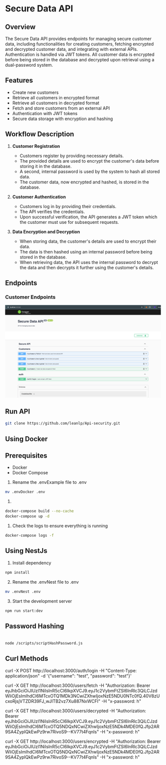 # Secure Data API

## Overview

The Secure Data API provides endpoints for managing secure customer data, including functionalities for creating customers, fetching encrypted and decrypted customer data, and integrating with external APIs. Authentication is handled via JWT tokens. All customer data is encrypted before being stored in the database and decrypted upon retrieval using a dual-password system.

## Features

- Create new customers
- Retrieve all customers in encrypted format
- Retrieve all customers in decrypted format
- Fetch and store customers from an external API
- Authentication with JWT tokens
- Secure data storage with encryption and hashing

## Workflow Description

1. **Customer Registration**
    - Customers register by providing necessary details.
    - The provided details are used to encrypt the customer's data before storing it in the database.
    - A second, internal password is used by the system to hash all stored data.
    - The customer data, now encrypted and hashed, is stored in the database.

2. **Customer Authentication**
    - Customers log in by providing their credentials.
    - The API verifies the credentials.
    - Upon successful verification, the API generates a JWT token which the customer must use for subsequent requests.

3. **Data Encryption and Decryption**
    - When storing data, the customer's details are used to encrypt their data.
    - The data is then hashed using an internal password before being stored in the database.
    - When retrieving data, the API uses the internal password to decrypt the data and then decrypts it further using the customer's details.

## Endpoints

### Customer Endpoints
    
![alt text](/images/Swagger.png)


## Run API

```bash
git clone https://github.com/leanlp/Api-security.git
```

## Using Docker

## Prerequisites

- Docker
- Docker Compose

1. Rename the .envExample file to .env

```bash 
mv .envDocker .env
```
1. 
```bash
docker-compose build --no-cache
docker-compose up -d
```
1. Check the logs to ensure everything is running
   
```bash
docker-compose logs -f
```

## Using NestJs

1. Install dependency

```bash
npm install
```

2. Rename the .envNest file to .env
   
```bash 
mv .envNest .env
```
3. Start the development server
```bash 
npm run start:dev
```


## Password Hashing

```bash

node /scripts/scriptHashPassword.js

``` 

## Curl Methods

curl -X POST http://localhost:3000/auth/login -H "Content-Type: application/json" -d '{"username": "test", "password": "test"}'


curl -X GET http://localhost:3000/users/fetch -H "Authorization: Bearer eyJhbGciOiJIUzI1NiIsInR5cCI6IkpXVCJ9.eyJ1c2VybmFtZSI6InRlc3QiLCJzdWIiOjEsImlhdCI6MTcxOTQ1MDk3NCwiZXhwIjoxNzE5NDU0NTc0fQ.40V8zUcxoRjsjVTZDR39FJ_wJITB2vz7Xu887NxWCFI" -H "x-password: h"
                                                                                            
curl -X GET http://localhost:3000/users/decrypted -H "Authorization: Bearer eyJhbGciOiJIUzI1NiIsInR5cCI6IkpXVCJ9.eyJ1c2VybmFtZSI6InRlc3QiLCJzdWIiOjEsImlhdCI6MTcxOTQ5NDQxNCwiZXhwIjoxNzE5NDk4MDE0fQ.Jfp2AR9SA4ZyplQkEwPz9rw7RivoS9--KV77t4FqnIs" -H "x-password: h"


curl -X GET http://localhost:3000/users/encrypted -H "Authorization: Bearer eyJhbGciOiJIUzI1NiIsInR5cCI6IkpXVCJ9.eyJ1c2VybmFtZSI6InRlc3QiLCJzdWIiOjEsImlhdCI6MTcxOTQ5NDQxNCwiZXhwIjoxNzE5NDk4MDE0fQ.Jfp2AR9SA4ZyplQkEwPz9rw7RivoS9--KV77t4FqnIs" -H "x-password: h"



